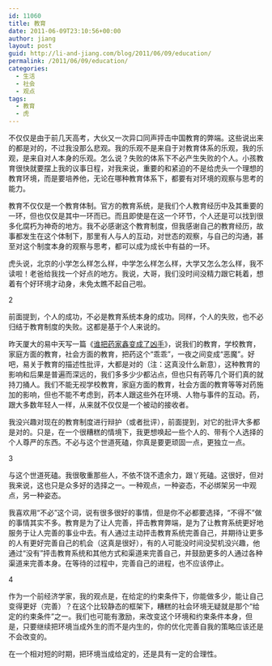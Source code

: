 ```yaml
---
id: 11060
title: 教育
date: 2011-06-09T23:10:56+00:00
author: jiang
layout: post
guid: http://li-and-jiang.com/blog/2011/06/09/education/
permalink: /2011/06/09/education/
categories:
  - 生活
  - 社会
  - 观点
tags:
  - 教育
  - 虎
---
```

不仅仅是由于前几天高考，大伙又一次异口同声抨击中国教育的弊端。这些说出来的都是对的，不过我没那么悲观。我的乐观不是来自于对教育体系的乐观，我的乐观，是来自对人本身的乐观。怎么说？失败的体系下不必产生失败的个人。小孩教育很快就要摆上我的议事日程，对我来说，重要的和紧迫的不是给虎头一个理想的教育环境，而是要培养他，无论在哪种教育体系下，都要有对环境的观察与思考的能力。

教育不仅仅是一个教育体制。官方的教育系统，是我们个人教育经历中及其重要的一环，但也仅仅是其中一环而已。而且即使是在这一个环节，个人还是可以找到很多化腐朽为神奇的地方。我不必感谢这个教育制度，但我感谢自己的教育经历，故事都发生在这个体制下，那里有人与人的互动，对世态的观察，与自己的沟通，甚至对这个制度本身的观察与思考，都可以成为成长中有益的一环。

虎头说，北京的小学怎么样怎么样，中学怎么样怎么样，大学又怎么怎么样，我不读啦！老爸给我找一个好点的地方。我说，大哥，我们没时间没精力跟它耗着，想着有个好环境才动身，未免太瞧不起自己啦。

2

前面提到，个人的成功，不必是教育系统本身的成功。同样，个人的失败，也不必归结于教育制度的失败。这都是基于个人来说的。

昨天厦大的易中天写一篇《<a href="http://blog.sina.com.cn/s/blog_476e068a01017bba.html" target="_blank">谁把药家鑫变成了凶手</a>》，说我们的教育，学校教育，家庭方面的教育，社会方面的教育，把药这个“乖乖”，一夜之间变成“恶魔”。好吧，易关于教育的描述性批评，大都是对的（注：这真没什么新意），这种教育的影响和后果是普遍而深远的，我们多多少少都沾点，但也只有药等几个哥们真的就持刀捅人。我们不能无视学校教育，家庭方面的教育，社会方面的教育等等对药施加的影响，但也不能不考虑到，药本人跟这些外在环境、人物与事件的互动。药，跟大多数年轻人一样，从来就不仅仅是一个被动的接收者。

我没兴趣对现在的教育制度进行辩护（或者批评），前面提到，对它的批评大多都是对的。只是，在一个很糟糕的情境下，我更想唤起一些个人的、带有个人选择的个人尊严的东西。不必与这个世道死磕，你真是要更顽固一点，更独立一点。

3

与这个世道死磕。我很敬重那些人，不依不饶不遗余力，跟丫死磕。这很好，但对我来说，这也只是众多好的选择之一。一种观点，一种姿态，不必绑架另一中观点，另一种姿态。

我喜欢用“不必”这个词，说有很多很好的事情，但是你不必都要选择，“不得不”做的事情其实不多。教育是为了让人完善，抨击教育弊端，是为了让教育系统更好地服务于让人完善的事业中去。有人通过主动抨击教育系统完善自己，并期待让更多的人有更好完善自己的机会（这真是很好），有的人可能没时间没契机没兴趣，他通过“没有”抨击教育系统和其他方式和渠道来完善自己，并鼓励更多的人通过各种渠道来完善本身。在等待的过程中，完善自己的进程，也不应该停止。

4

作为一个前经济学家，我的观点是，在给定的约束条件下，你能做多少，能让自己变得更好（完善）？在这个比较静态的框架下，糟糕的社会环境无疑就是那个“给定的约束条件”之一。我们也可能有激励，来改变这个环境和约束条件本身，但是，只要继续把环境当成外生的而不是内生的，你的优化完善自我的策略应该还是不会改变的。

在一个相对短的时期，把环境当成给定的，还是具有一定的合理性。